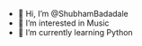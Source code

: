 - 👋 Hi, I’m @ShubhamBadadale
- 👀 I’m interested in Music
- 🌱 I’m currently learning Python
  

<!---
ShubhamBadadale/ShubhamBadadale is a ✨ special ✨ repository because its `README.md` (this file) appears on your GitHub profile.
You can click the Preview link to take a look at your changes.
--->
